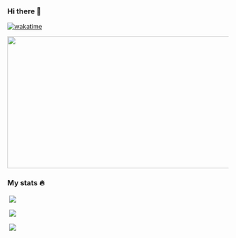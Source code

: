 ### Hi there 👋

[![wakatime](https://wakatime.com/badge/user/fe00a5d9-a79d-476c-8188-ddd83020cd9f.svg)](https://wakatime.com/@fe00a5d9-a79d-476c-8188-ddd83020cd9f)

<p align="center"><img src="https://media.giphy.com/media/dWesBcTLavkZuG35MI/giphy.gif" width="600" height="300"  /></p>

### My stats 🔥
<p align="left">&nbsp;<img align="center" src="https://github-readme-stats.vercel.app/api?username=romano001&show_icons=true&theme=tokyonight&locale=en"/></p>
<p align="left">&nbsp;<img align="center" src="http://github-readme-streak-stats.herokuapp.com?user=romano001&theme=tokyonight&background=000000"/></p>
<p align="left">&nbsp;<img align="center" src="https://github-readme-stats.vercel.app/api/top-langs/?username=romano001&show_icons=true&theme=tokyonight&locale=en&layout=compact"/></p>


<!--
**romano001/romano001** is a ✨ _special_ ✨ repository because its `README.md` (this file) appears on your GitHub profile.

Here are some ideas to get you started:

- 🔭 I’m currently working on ...
- 🌱 I’m currently learning ...
- 👯 I’m looking to collaborate on ...
- 🤔 I’m looking for help with ...
- 💬 Ask me about ...
- 📫 How to reach me: ...
- 😄 Pronouns: ...
- ⚡ Fun fact: ...
-->
